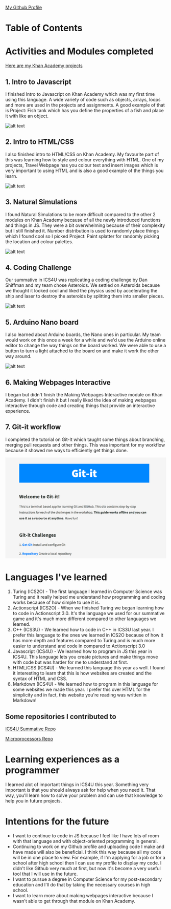[My Github Profile](https://github.com/hablum "Hassib's Github profile!")

# Table of Contents 



# Activities and Modules completed
[Here are my Khan Academy projects](https://www.khanacademy.org/profile/hassibk/projects "My projects!")


## 1. Intro to Javascript

I finished Intro to Javascript on Khan Academy which was my first time using this language. A wide variety of code such as objects, arrays, loops and more are used in the projects and assignments. A good example of that is Project: Fish tank which has you define the properties of a fish and place it with like an object.

![alt text](https://www.khanacademy.org/computer-programming/spin-off-of-project-fish-tank/4653500623650816/5639274879778816.png "Fish tank project!")

## 2. Intro to HTML/CSS

I also finished intro to HTML/CSS on Khan Academy. My favourite part of this was learning how to style and colour everything with HTML. One of my projects, Travel Webpage has you colour text and insert images which is very important to using HTML and is also a good example of the things you learn.

![alt text](https://www.khanacademy.org/computer-programming/spin-off-of-project-travel-webpage/6056261859311616/5674248798470144.png "Travel webpage!")

## 3. Natural Simulations

I found Natural Simulations to be more difficult compared to the other 2 modules on Khan Academy because of all the newly introduced functions and things in JS. They were a bit overwhelming because of their complexity but I still finished it. Number distribution is used to randomly place things which I found cool so I picked Project: Paint splatter for randomly picking the location and colour palettes.

![alt text](https://www.khanacademy.org/computer-programming/spin-off-of-project-paint-splatter/4729365169602560/5665117697998848.png "Paint splatter!")

## 4. Coding Challenge

Our summative in ICS4U was replicating a coding challenge by Dan Shiffman and my team chose Asteroids. We settled on Asteroids because we thought it looked cool and liked the physics used by accelerating the ship and laser to destroy the asteroids by splitting them into smaller pieces.

![alt text](https://camo.githubusercontent.com/7f1b3705ec5df6917d1dc9b92fc15d4a87c02849/68747470733a2f2f692e696d6775722e636f6d2f76365630766d5a2e676966 "Asteroids gif (not by me)")

## 5. Arduino Nano board

I also learned about Arduino boards, the Nano ones in particular. My team would work on this once a week for a while and we'd use the Arduino online editor to change the way things on the board worked. We were able to use a button to turn a light attached to the board on and make it work the other way around.

![alt text](https://cdn.shopify.com/s/files/1/0174/1800/products/a000005_iso_1_bb99e4b5-0a4c-420b-8dd8-859ea094c6fc_1024x1024.jpg?v=1530375387 "An Arduino Nano board!")

## 6. Making Webpages Interactive

I began but didn't finish the Making Webpages Interactive module on Khan Academy. I didn't finish it but I really liked the idea of making webpages interactive through code and creating things that provide an interactive experience. 

## 7. Git-it workflow

I completed the tutorial on Git-It which taught some things about branching, merging pull requests and other things. This was important for my workflow because it showed me ways to efficiently get things done.

![alt text](https://raw.githubusercontent.com/jlord/git-it/master/guide-ss.png)

# Languages I've learned

1. Turing (ICS2O) - The first language I learned in Computer Science was Turing and it really helped me understand how programming and coding works because of how simple to use it is.
2. Actionscript (ICS2O) - When we finished Turing we began learning how to code in Actionscript 3.0. It's the language we used for our summative game and it's much more different compared to other languages we learned.
3. C++ (ICS3U) - We learned how to code in C++ in ICS3U last year. I prefer this language to the ones we learned in ICS2O because of how it has more depth and features compared to Turing and is much more easier to understand and code in compared to Actionscript 3.0
4. Javascript (ICS4U) - We learned how to program in JS this year in ICS4U. This language lets you create pictures and make things move with code but was harder for me to understand at first.
5. HTML/CSS (ICS4U) - We learned this language this year as well. I found it interesting to learn that this is how websites are created and the syntax of HTML and CSS.
6. Markdown (ICS4U) - We learned how to program in this language for some websites we made this year. I prefer this over HTML for the simplicity and in fact, this website you're reading was written in Markdown!

## Some repositories I contributed to

[ICS4U Summative Repo](https://github.com/OCSDB/ics4u-coding-challenge-lasagna-boy "ICS4U Asteroids Project")

[Microprocessors Repo](https://github.com/OCSDB/microprocessors-course-death-metal-bros "Microprocessors code")

# Learning experiences as a programmer

I learned alot of important things in ICS4U this year. Something very important is that you should always ask for help when you need it. That way, you'll learn how to solve your problem and can use that knowledge to help you in future projects. 

# Intentions for the future

* I want to continue to code in JS because I feel like I have lots of room with that language and with object-oriented programming in general.
* Continuing to work on my Github profile and uploading code I make and have made will also be beneficial. I think this way because all my code will be in one place to view. For example, if I'm applying for a job or for a school after high school then I can use my profile to display my code. I didn't like Github very much at first, but now it's become a very useful tool that I will use in the future.
* I want to pursue a degree in Computer Science for my post-secondary education and I'll do that by taking the necessary courses in high school.
* I want to learn more about making webpages interactive because I wasn't able to get through that module on Khan Academy.
